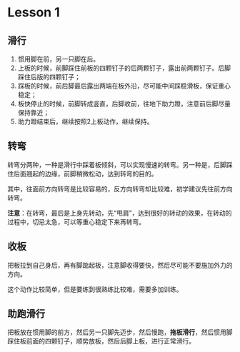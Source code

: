 # Lesson 1

## 滑行

1. 惯用脚在前，另一只脚在后。
2. 上板的时候，前脚踩住前板的四颗钉子的后两颗钉子，露出前两颗钉子。后脚踩住后版的四颗钉子；
3. 踩板的时候，前后脚最后露出两端在板外沿，尽可能中间踩稳滑板，保证重心稳定；
4. 板快停止的时候，前脚转成竖直，后脚收前，往地下助力蹬，注意前后脚尽量保持靠近；
5. 助力蹬结束后，继续按照2上板动作，继续保持。



## 转弯

转弯分两种，一种是滑行中踩着板倾斜，可以实现慢速的转弯。另一种是，后脚踩住后面翘起的边缘，前脚稍微松动，达到转弯的目的。

其中，往面前方向转弯是比较容易的，反方向转弯却比较难，初学建议先往前方向转弯。

**注意**：在转弯，最后是上身先转动，先“甩肩”，达到很好的转动的效果，在转动的过程中，切忌太急，可以等重心稳定下来再转弯。



## 收板

把板拉到自己身后，再有脚踮起板，注意脚收得要快，然后尽可能不要施加外力的方向。

这个动作比较简单，但是要练到很熟练比较难，需要多加训练。



## 助跑滑行

把板放在惯用脚的前方，然后另一只脚先迈步，然后慢跑，**拖板滑行**，然后惯用脚踩住板前面的四颗钉子，顺势放板，然后后脚上板，进行正常滑行。